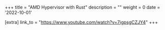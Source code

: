 +++
title = "AMD Hypervisor with Rust"
description = ""
weight = 0
date = '2022-10-01'

[extra]
link_to = "https://www.youtube.com/watch?v=7igpsgCZJY4"
+++

